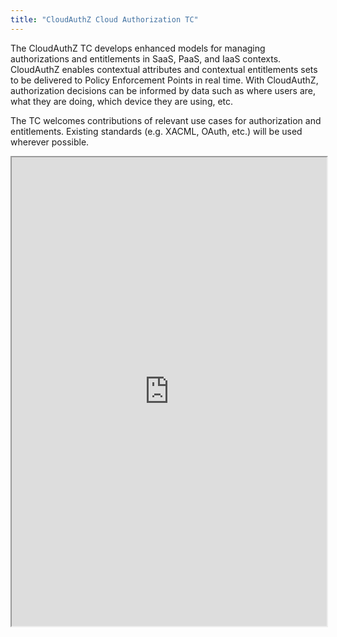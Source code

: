 ```yaml
---
title: "CloudAuthZ Cloud Authorization TC"
---
```


The CloudAuthZ TC develops enhanced models for managing authorizations and entitlements in SaaS, PaaS, and IaaS contexts. CloudAuthZ enables contextual attributes and contextual entitlements sets to be delivered to Policy Enforcement Points in real time. With CloudAuthZ, authorization decisions can be informed by data such as where users are, what they are doing, which device they are using, etc.

The TC welcomes contributions of relevant use cases for authorization and entitlements. Existing standards (e.g. XACML, OAuth, etc.) will be used wherever possible.

<iframe height="750" width="100%" src="https://ewelton.github.io/ktest/wiki.html#CloudAuthZ%20Cloud%20Authorization%20TC"></iframe>
